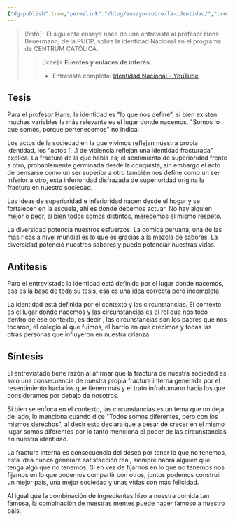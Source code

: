 ```yaml
---
{"dg-publish":true,"permalink":"/blog/ensayo-sobre-la-identidad/","created":"2024-07-14T13:27","updated":"2024-07-18T22:54"}
---
```



> [!info]-
> El siguiente ensayo nace de una entrevista al profesor Hans Beuermann, de la PUCP, sobre la identidad Nacional en el programa de CENTRUM CATÓLICA. 
>> [!cite]+ **Fuentes y enlaces de interés:**
>> - Entrevista completa: [Identidad Nacional - YouTube](https://youtu.be/TnMtILiR5Bk)

## Tesis
Para el profesor Hans; la identidad es "lo que nos define", si bien existen muchas variables la más relevante es el lugar donde nacemos, "Somos lo que somos, porque pertenecemos" no indica.

Los actos de la sociedad en la que vivimos reflejan nuestra propia identidad, los "actos [...] de violencia reflejan una identidad fracturada" explica. La fractura de la que habla es; el sentimiento de superioridad frente a otro, probablemente germinada desde la conquista, sin embargo el acto de pensarse como un ser superior a otro también nos define como un ser inferior a otro, esta inferioridad disfrazada de superioridad origina la fractura en nuestra sociedad. 

Las ideas de superioridad e inferioridad nacen desde el hogar y se fortalecen en la escuela, ahí es donde debemos actuar. No hay alguien mejor o peor, si bien todos somos distintos, merecemos el mismo respeto. 

La diversidad potencia nuestros esfuerzos. La comida peruana, una de las más ricas a nivel mundial es lo que es gracias a la mezcla de sabores. La diversidad potenció nuestros sabores y puede potenciar nuestras vidas.

## Antítesis 
Para el entrevistado la identidad está definida por el lugar donde nacemos, esa es la base de toda su tesis, esa es una idea correcta pero incompleta. 

La identidad está definida por el contexto y las circunstancias. El contexto es el lugar donde nacemos y las circunstancias es el rol que nos tocó dentro de ese contexto, es decir , las circunstancias son los padres que nos tocaron, el colegio al que fuimos, el barrio en que crecimos y todas las otras personas que influyeron en nuestra crianza.

## Síntesis
El entrevistado tiene razón al afirmar que la fractura de nuestra sociedad es solo una consecuencia de nuestra propia fractura interna generada por el resentimiento hacia los que tienen más y el trato infrahumano hacia los que consideramos por debajo de nosotros. 

Si bien se enfoca en el contexto, las circunstancias es un tema que no deja de lado, lo menciona cuando dice "Todos somos diferentes, pero con los mismos derechos", al decir esto declara que a pesar de crecer en el mismo lugar somos diferentes por lo tanto menciona el poder de las circunstancias en nuestra identidad.

La fractura interna es consecuencia del deseo por tener lo que no tenemos, esta idea nunca generará satisfacción real, siempre habrá alguien que tenga algo que no tenemos. Si en vez de fijarnos en lo que no tenemos nos fijamos en lo que podemos compartir con otros, juntos podemos construir un mejor país, una mejor sociedad y unas vidas con más felicidad. 

Al igual que la combinación de ingredientes hizo a nuestra comida tan famosa, la combinación de nuestras mentes puede hacer famoso a nuestro país.